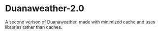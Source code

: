 # Duanaweather-2.0
A second verison of Duanaweather, made with minimized cache and uses libraries rather than caches. 
